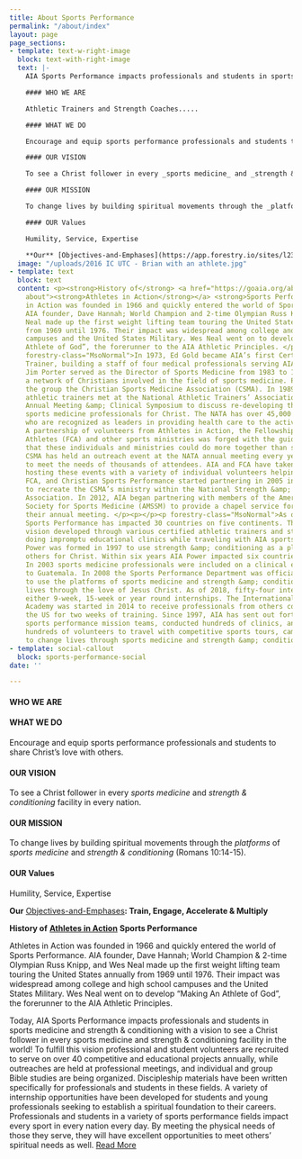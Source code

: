 ```yaml
---
title: About Sports Performance
permalink: "/about/index"
layout: page
page_sections:
- template: text-w-right-image
  block: text-with-right-image
  text: |-
    AIA Sports Performance impacts professionals and students in sports medicine and strength & conditioning with a vision to see a Christ follower in every sports medicine and strength & conditioning facility in the world! To fulfill this vision professional and student volunteers are recruited to serve on over 40 competitive and educational projects annually, while outreaches are held at professional meetings, and individual and group Bible studies are being organized. Discipleship materials have been written specifically for professionals and students in these fields. A variety of internship opportunities have been developed for students and young professionals seeking to establish a spiritual foundation to their careers. Professionals and students in a variety of sports performance fields impact every sport in every nation every day. By meeting the physical needs of those they serve, they will have excellent opportunities to meet others’ spiritual needs as well.

    #### WHO WE ARE

    Athletic Trainers and Strength Coaches.....

    #### WHAT WE DO

    Encourage and equip sports performance professionals and students to share Christ’s love with others.

    #### OUR VISION

    To see a Christ follower in every _sports medicine_ and _strength & conditioning_ facility in every nation.

    #### OUR MISSION

    To change lives by building spiritual movements through the _platforms_ of _sports medicine_ and _strength & conditioning_ (Romans 10:14-15).

    #### OUR Values

    Humility, Service, Expertise

    **Our** [Objectives-and-Emphases](https://app.forestry.io/sites/l23gvhvzqg-abq/body-media//uploads/Objectives-and-Emphases.pdf "Objectives-and-Emphases.pdf")**: Train, Engage, Accelerate & Multiply**
  image: "/uploads/2016 IC UTC - Brian with an athlete.jpg"
- template: text
  block: text
  content: <p><strong>History of</strong> <a href="https://goaia.org/about/" title="AIA
    about"><strong>Athletes in Action</strong></a> <strong>Sports Performance</strong></p><p>Athletes
    in Action was founded in 1966 and quickly entered the world of Sports Performance.
    AIA founder, Dave Hannah; World Champion and 2-time Olympian Russ Knipp, and Wes
    Neal made up the first weight lifting team touring the United States annually
    from 1969 until 1976. Their impact was widespread among college and high school
    campuses and the United States Military. Wes Neal went on to develop “Making An
    Athlete of God”, the forerunner to the AIA Athletic Principles. </p><p></p><p
    forestry-class="MsoNormal">In 1973, Ed Gold became AIA’s first Certified Athletic
    Trainer, building a staff of four medical professionals serving AIA’s five teams.
    Jim Porter served as the Director of Sports Medicine from 1983 to 1987, developing
    a network of Christians involved in the field of sports medicine. Porter called
    the group the Christian Sports Medicine Association (CSMA). In 1989 five certified
    athletic trainers met at the National Athletic Trainers’ Association’s (NATA)
    Annual Meeting &amp; Clinical Symposium to discuss re-developing the CSMA to reach
    sports medicine professionals for Christ. The NATA has over 45,000 members worldwide
    who are recognized as leaders in providing health care to the active populations.
    A partnership of volunteers from Athletes in Action, the Fellowship of Christian
    Athletes (FCA) and other sports ministries was forged with the guiding principle
    that these individuals and ministries could do more together than separate. The
    CSMA has held an outreach event at the NATA annual meeting every year since 1990
    to meet the needs of thousands of attendees. AIA and FCA have taken the lead in
    hosting these events with a variety of individual volunteers helping out. AIA,
    FCA, and Christian Sports Performance started partnering in 2005 in an effort
    to recreate the CSMA’s ministry within the National Strength &amp; Conditioning
    Association. In 2012, AIA began partnering with members of the American Medical
    Society for Sports Medicine (AMSSM) to provide a chapel service for those attending
    their annual meeting. </p><p></p><p forestry-class="MsoNormal">As of 2018 AIA
    Sports Performance has impacted 30 countries on five continents. The international
    vision developed through various certified athletic trainers and strength coaches
    doing impromptu educational clinics while traveling with AIA sports teams. AIA
    Power was formed in 1997 to use strength &amp; conditioning as a platform to reach
    others for Christ. Within six years AIA Power impacted six countries on two continents.
    In 2003 sports medicine professionals were included on a clinical education team
    to Guatemala. In 2008 the Sports Performance Department was officially formed
    to use the platforms of sports medicine and strength &amp; conditioning to change
    lives through the love of Jesus Christ. As of 2018, fifty-four interns have served
    either 9-week, 15-week or year round internships. The International Sports Performance
    Academy was started in 2014 to receive professionals from others countries in
    the US for two weeks of training. Since 1997, AIA has sent out forty-seven international
    sports performance mission teams, conducted hundreds of clinics, and recruited
    hundreds of volunteers to travel with competitive sports tours, camps and projects
    to change lives through sports medicine and strength &amp; conditioning. </p>
- template: social-callout
  block: sports-performance-social
date: ''

---
```

#### WHO WE ARE

#### WHAT WE DO

Encourage and equip sports performance professionals and students to share Christ’s love with others.

#### OUR VISION

To see a Christ follower in every _sports medicine_ and _strength & conditioning_ facility in every nation.

#### OUR MISSION

To change lives by building spiritual movements through the _platforms_ of _sports medicine_ and _strength & conditioning_ (Romans 10:14-15).

#### OUR Values

Humility, Service, Expertise

**Our** [Objectives-and-Emphases](/uploads/Objectives-and-Emphases.pdf "Objectives-and-Emphases.pdf")**: Train, Engage, Accelerate & Multiply**

**History of** [**Athletes in Action**](https://goaia.org/about/ "AIA about") **Sports Performance**

Athletes in Action was founded in 1966 and quickly entered the world of Sports Performance. AIA founder, Dave Hannah; World Champion & 2-time Olympian Russ Knipp, and Wes Neal made up the first weight lifting team touring the United States annually from 1969 until 1976. Their impact was widespread among college and high school campuses and the United States Military. Wes Neal went on to develop “Making An Athlete of God”, the forerunner to the AIA Athletic Principles.

Today, AIA Sports Performance impacts professionals and students in sports medicine and strength & conditioning with a vision to see a Christ follower in every sports medicine and strength & conditioning facility in the world! To fulfill this vision professional and student volunteers are recruited to serve on over 40 competitive and educational projects annually, while outreaches are held at professional meetings, and individual and group Bible studies are being organized. Discipleship materials have been written specifically for professionals and students in these fields. A variety of internship opportunities have been developed for students and young professionals seeking to establish a spiritual foundation to their careers. Professionals and students in a variety of sports performance fields impact every sport in every nation every day. By meeting the physical needs of those they serve, they will have excellent opportunities to meet others’ spiritual needs as well. [Read More](/uploads/AIA-Sports-Performance-History-Web-Version-revised-7-20-18-1.pdf "AIA-Sports-Performance-History-Web-Version-revised-7-20-18-1.pdf")